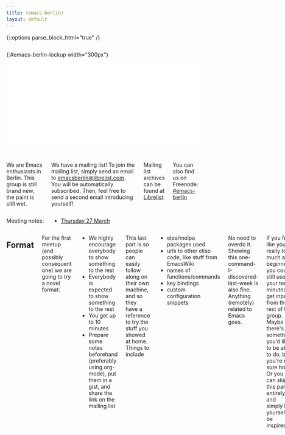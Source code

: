 ```yaml
---
title: (emacs-berlin)
layout: default
---
```

{::options parse_block_html="true" /}

<section id="above-fold"><div class="row"><div class="large-12 columns intro-info">

{:#emacs-berlin-lockup width="300px"}
![emacs-berlin logo](img/emacs-berlin.png)

</div></div></section>

<section id="below-fold"><div class="row"><div class="medium-8 columns">

We are Emacs enthusiasts in Berlin. This group is still brand new, the paint is still wet.

We have a mailing list! To join the mailing list, simply send an email to [emacsberlin@librelist.com](mailto:emacsberlin@librelist.com). You will be automatically subscribed. Then, feel free to send a second email introducing yourself!

Mailing list archives can be found at [Librelist](http://librelist.com/browser/emacsberlin/).

You can also find us on Freenode: [#emacs-berlin](irc://chat.freenode.net/emacs-berlin)
</div><div class="medium-4 columns">

Meeting notes:

* [Thursday 27 March](20140327.html)

</div></div></section>

<section id="end-fold"><div class="row"><div class="large-8 columns">


## Format

For the first meetup (and possibly consequent one) we are going to try a novel format:

* We highly encourage everybody to show something to the rest
* Everybody is expected to show something to the rest
* You get up to 10 minutes
* Prepare some notes beforehand (preferably using org-mode), put them in a gist, and     share the link on the mailing list

This last part is so people can easily follow along on their own machine, and so they have a reference to try the stuff you showed at home. Things to include

* elpa/melpa packages used
* urls to other elisp code, like stuff from EmacsWiki
* names of functions/commands
* key bindings
* custom configuration snippets

No need to overdo it. Showing this one-command-I-discovered-last-week is also fine. Anything (remotely) related to Emacs goes.

If you feel like you’re really too much a beginner, you could still use your ten minutes to get input from the rest of the group. Maybe there's something you’d like to be able to do, but you're not sure how. Or you can skip this part entirely and simply let yourself be inspired.

Afterwards we should have plenty of time left to chat, ask questions and swap ideas.

</div></div></section>
